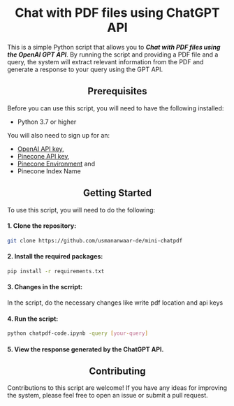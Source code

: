 <h1 align="center">Chat with PDF files using ChatGPT API</h1>

This is a simple Python script that allows you to **_Chat with PDF files using the OpenAI GPT API_**. By running the script and providing a PDF file and a query, the system will extract relevant information from the PDF and generate a response to your query using the GPT API.

<h2 align="center">Prerequisites</h2>

Before you can use this script, you will need to have the following installed:

- Python 3.7 or higher

You will also need to sign up for an:

- [OpenAI API key](https://platform.openai.com/account/api-keys "Visit Website"),
- [Pinecone API key](https://www.pinecone.io/ "Sign up for free and create api"),
- [Pinecone Environment](https://www.pinecone.io/ "Sign up for free and create api") and
- Pinecone Index Name

<h2 align="center">Getting Started</h2>

To use this script, you will need to do the following:

<h4>1. Clone the repository:</h4>

```bash
git clone https://github.com/usmananwaar-de/mini-chatpdf
```

<h4>2. Install the required packages:</h4>

```bash
pip install -r requirements.txt
```

<h4>3. Changes in the scrript:</h4>
   In the script, do the necessary changes like write pdf location and api keys

<h4>4. Run the script:</h4>

```bash
python chatpdf-code.ipynb -query [your-query]
```

<h4>5. View the response generated by the ChatGPT API.</h4>

<h2 align="center">Contributing</h2>

Contributions to this script are welcome! If you have any ideas for improving the system, please feel free to open an issue or submit a pull request.
